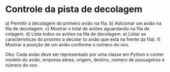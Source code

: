 # Controle da pista de decolagem

a) Permitir a decolagem do primeiro avião na fila.
b) Adicionar um avião na fila de decolagem.
c) Mostrar o total de aviões aguardando na fila de colagem.
d) Lista todos os aviões na fila de decolagem.
e) Listar as características do próximo a decolar (o avião que está na frente da fila).
f) Mostrar a posição de um avião conforme o número do voo.


Obs: Cada avião deve ser representado por uma classe em Python e conter modelo do avião, empresa aérea, origem, destino, número de passageiros e número do voo.
